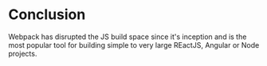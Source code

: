 # Conclusion

Webpack has disrupted the JS build space since it's inception and is the most popular tool for building simple to very large REactJS, Angular or Node projects.